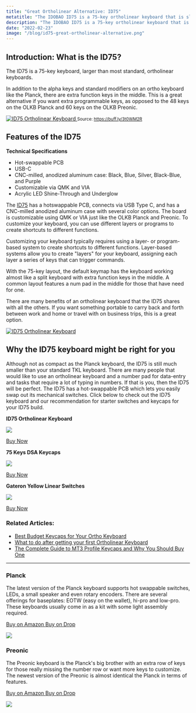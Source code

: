 ```yaml
---
title: "Great Ortholinear Alternative: ID75"
metatitle: "The IDOBAO ID75 is a 75-key ortholinear keyboard that is slightly bigger than your standard 48-key 40% ortholinear keyboard. | Ortho keyboard"
description: "The IDOBAO ID75 is a 75-key ortholinear keyboard that is slightly bigger than your standard 48-key 40% ortholinear keyboard."
date: "2022-02-23"
image: "/blog/id75-great-ortholinear-alternative.png"
---
```


<div class="row align-items-center">
<div class="col-lg-8">

## Introduction: What is the ID75?

<p class="lead">The ID75 is a 75-key keyboard, larger than most standard, ortholinear keyboards. </p>

In addition to the alpha keys and standard modifiers on an ortho keyboard like the Planck, there are extra function keys in the middle. This is a great alternative if you want extra programmable keys, as opposed to the 48 keys on the OLKB Planck and 60 keys on the OLKB Preonic.

</div>
<div class="col-lg-4">

<a href="https://amzn.to/3BLxtWs">
<img class="img-fluid" alt="ID75 Ortholinear Keyboard" src="/blog/id75-reddit.jpg" >
</a>
<small>Source: <a href="https://buff.ly/3t0WM2R">https://buff.ly/3t0WM2R</a> </small>
</div>
</div>

## Features of the ID75

**Technical Specifications**

- Hot-swappable PCB
- USB-C
- CNC-milled, anodized aluminum case: Black, Blue, Silver, Black-Blue, and Purple
- Customizable via QMK and VIA
- Acrylic LED Shine-Through and Underglow

The [ID75](https://amzn.to/3BLxtWs) has a hotswappable PCB, connects via USB Type C, and has a CNC-milled anodized aluminum case with several color options. The board is customizable using QMK or VIA just like the OLKB Planck and Preonic. To customize your keyboard, you can use different layers or programs to create shortcuts to different functions.

Customizing your keyboard typically requires using a layer- or program-based system to create shortcuts to different functions. Layer-based systems allow you to create "layers" for your keyboard, assigning each layer a series of keys that can trigger commands.

With the 75-key layout, the default keymap has the keyboard working almost like a split keyboard with extra function keys in the middle. A common layout features a num pad in the middle for those that have need for one.

There are many benefits of an ortholinear keyboard that the ID75 shares with all the others. If you want something portable to carry back and forth between work and home or travel with on business trips, this is a great option.

<a class="d-block" href="https://amzn.to/3BLxtWs">
<img class="img-fluid" alt="ID75 Ortholinear Keyboard" src="/id75.jpg" >
</a>

## Why the ID75 keyboard might be right for you

Although not as compact as the Planck keyboard, the ID75 is still much smaller than your standard TKL keyboard. There are many people that would like to use an ortholinear keyboard and a number pad for data-entry and tasks that require a lot of typing in numbers. If that is you, then the ID75 will be perfect. The ID75 has a hot-swappable PCB which lets you easily swap out its mechanical switches. Click below to check out the ID75 keyboard and our recommendation for starter switches and keycaps for your ID75 build.

<div class="row my-4 text-center">
<div class="col-lg-4">

**ID75 Ortholinear Keyboard**

<a href="https://www.amazon.com/Ortholinear-Anodized-Aluminum-hot-swappable-Mechanical/dp/B07ZQ8CD88?crid=1DANIH0T9OQRO&keywords=id75+keyboard&qid=1645666887&sprefix=id75+keyboard%2Caps%2C136&sr=8-2&linkCode=li3&tag=tryorthokey06-20&linkId=edde2713bbb15ab015dc66ac659c61bb&language=en_US&ref_=as_li_ss_il" target="_blank"><img border="0" src="//ws-na.amazon-adsystem.com/widgets/q?_encoding=UTF8&ASIN=B07ZQ8CD88&Format=_SL250_&ID=AsinImage&MarketPlace=US&ServiceVersion=20070822&WS=1&tag=tryorthokey06-20&language=en_US" ></a><img src="https://ir-na.amazon-adsystem.com/e/ir?t=tryorthokey06-20&language=en_US&l=li3&o=1&a=B07ZQ8CD88" width="1" height="1" border="0" alt="" style="border:none !important; margin:0px !important;" />

<a href="https://amzn.to/3BLxtWs" class="btn btn-primary">Buy Now</a>

</div>
<div class="col-lg-4">

**75 Keys DSA Keycaps**

<a href="https://www.amazon.com/Keycaps-Suitable-Ortholinear-Keyboard-Preonic/dp/B07QHRNRGR?crid=3LB2U1DBZRXHS&keywords=id75+keyboard&qid=1645665881&sprefix=id75+keyboard%2Caps%2C180&sr=8-4&linkCode=li3&tag=tryorthokey06-20&linkId=c57c2153496b24454d5d8e328628fcf4&language=en_US&ref_=as_li_ss_il" target="_blank"><img border="0" src="//ws-na.amazon-adsystem.com/widgets/q?_encoding=UTF8&ASIN=B07QHRNRGR&Format=_SL250_&ID=AsinImage&MarketPlace=US&ServiceVersion=20070822&WS=1&tag=tryorthokey06-20&language=en_US" ></a><img src="https://ir-na.amazon-adsystem.com/e/ir?t=tryorthokey06-20&language=en_US&l=li3&o=1&a=B07QHRNRGR" width="1" height="1" border="0" alt="" style="border:none !important; margin:0px !important;" />

<a href="https://amzn.to/3semNMT" class="btn btn-primary">Buy Now</a>

</div>

<div class="col-lg-4">

**Gateron Yellow Linear Switches**

<a href="https://www.amazon.com/Gateron-KS-9-Mechanical-Type-Switch/dp/B07WZNZ7KF?crid=3FJ08YHLIT3AO&keywords=gateron+yellow+switches&qid=1645670084&sprefix=gateron+yellow+switche%2Caps%2C91&sr=8-4&linkCode=li3&tag=tryorthokey06-20&linkId=9f8a6e6b38add2de610378ad1ba354d5&language=en_US&ref_=as_li_ss_il" target="_blank"><img border="0" src="//ws-na.amazon-adsystem.com/widgets/q?_encoding=UTF8&ASIN=B07WZNZ7KF&Format=_SL250_&ID=AsinImage&MarketPlace=US&ServiceVersion=20070822&WS=1&tag=tryorthokey06-20&language=en_US" ></a><img src="https://ir-na.amazon-adsystem.com/e/ir?t=tryorthokey06-20&language=en_US&l=li3&o=1&a=B07WZNZ7KF" width="1" height="1" border="0" alt="" style="border:none !important; margin:0px !important;" />

<a href="https://amzn.to/3sexten" class="btn btn-primary">Buy Now</a>

</div>
</div>

### Related Articles:

- [Best Budget Keycaps for Your Ortho Keyboard](https://www.tryorthokeys.com/posts/budget-keycaps-for-your-ortho-keyboard)
- [What to do after getting your first Ortholinear Keyboard](https://www.tryorthokeys.com/posts/what-to-do-after-getting-an-ortholinear-keyboard)
- [The Complete Guide to MT3 Profile Keycaps and Why You Should Buy One](https://www.tryorthokeys.com/posts/complete-guide-to-mt3-profile-keycaps-why-buy-one)

---

<div class="row mt-5">
<div class="col-lg-6">

### Planck

The latest version of the Planck keyboard supports hot swappable switches, LEDs, a small speaker and even rotary encoders. There are several offerings for baseplates: EOTW (easy on the wallet), hi-pro and low-pro. These keyboards usually come in as a kit with some light assembly required.

<a class="btn btn-primary mr-2" href="https://amzn.to/333pMu0">
    Buy on Amazon
</a>

<a class="btn btn-secondary mr-2" href="https://drop.com/buy/planck-mechanical-keyboard?utm_source=linkshare&referer=T93XGG">
    Buy on Drop
</a>

<a href="https://www.amazon.com/dp/B08LX7ZXS4?&linkCode=li3&tag=tryorthokey06-20&linkId=0b7b9faf09aac73db64f301ec3da89ce&language=en_US&ref_=as_li_ss_il" target="_blank"><img border="0" src="//ws-na.amazon-adsystem.com/widgets/q?_encoding=UTF8&ASIN=B08LX7ZXS4&Format=_SL250_&ID=AsinImage&MarketPlace=US&ServiceVersion=20070822&WS=1&tag=tryorthokey06-20&language=en_US" ></a><img src="https://ir-na.amazon-adsystem.com/e/ir?t=tryorthokey06-20&language=en_US&l=li3&o=1&a=B08LX7ZXS4" width="1" height="1" border="0" alt="" style="border:none !important; margin:0px !important;" />

</div>
<div class="col-lg-6">

### Preonic

The Preonic keyboard is the Planck's big brother with an extra row of keys for those really missing the number row or want more keys to customize. The newest version of the Preonic is almost identical the Planck in terms of features.

<a class="btn btn-primary mr-2" href="https://amzn.to/3xzTDbF">
    Buy on Amazon
</a>

<a class="btn btn-secondary mr-2" href="https://drop.com/buy/preonic-mechanical-keyboard?utm_source=linkshare&referer=T93XGG">
    Buy on Drop
</a>

<a href="https://www.amazon.com/dp/B08L3WKZ73?&linkCode=li3&tag=tryorthokey06-20&linkId=6af0b7506a61073b0723facda319622d&language=en_US&ref_=as_li_ss_il" target="_blank"><img border="0" src="//ws-na.amazon-adsystem.com/widgets/q?_encoding=UTF8&ASIN=B08L3WKZ73&Format=_SL250_&ID=AsinImage&MarketPlace=US&ServiceVersion=20070822&WS=1&tag=tryorthokey06-20&language=en_US" ></a><img src="https://ir-na.amazon-adsystem.com/e/ir?t=tryorthokey06-20&language=en_US&l=li3&o=1&a=B08L3WKZ73" width="1" height="1" border="0" alt="" style="border:none !important; margin:0px !important;" />

</div>
</div>
